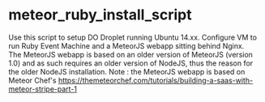 # meteor_ruby_install_script

Use this script to setup DO Droplet running Ubuntu 14.xx. Configure VM to run Ruby Event Machine and a MeteorJS webapp sitting behind Nginx.  
The MeteorJS webapp is based on an older version of MeteorJS (version 1.0) and as such requires an older version of NodeJS, thus the reason for the older NodeJS installation. Note : the MeteorJS webapp is based on Meteor Chef's https://themeteorchef.com/tutorials/building-a-saas-with-meteor-stripe-part-1
